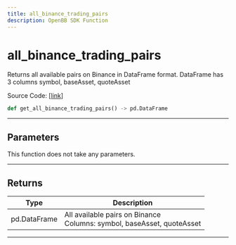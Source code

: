 ```yaml
---
title: all_binance_trading_pairs
description: OpenBB SDK Function
---
```


# all_binance_trading_pairs

Returns all available pairs on Binance in DataFrame format. DataFrame has 3 columns symbol, baseAsset, quoteAsset

Source Code: [[link](https://github.com/OpenBB-finance/OpenBBTerminal/tree/main/openbb_terminal/cryptocurrency/due_diligence/binance_model.py#L58)]

```python
def get_all_binance_trading_pairs() -> pd.DataFrame
```

---

## Parameters

This function does not take any parameters.

---

## Returns

| Type | Description |
| ---- | ----------- |
| pd.DataFrame | All available pairs on Binance<br/>Columns: symbol, baseAsset, quoteAsset |
---

